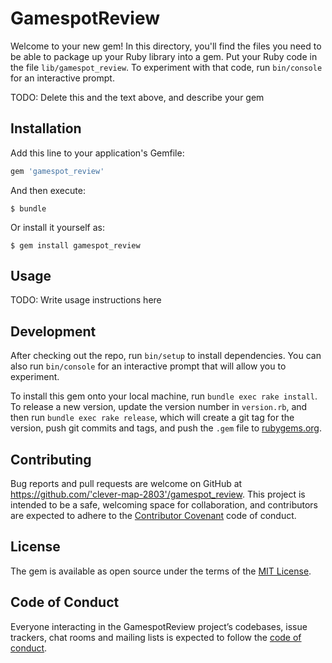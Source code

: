 # GamespotReview

Welcome to your new gem! In this directory, you'll find the files you need to be able to package up your Ruby library into a gem. Put your Ruby code in the file `lib/gamespot_review`. To experiment with that code, run `bin/console` for an interactive prompt.

TODO: Delete this and the text above, and describe your gem

## Installation

Add this line to your application's Gemfile:

```ruby
gem 'gamespot_review'
```

And then execute:

    $ bundle

Or install it yourself as:

    $ gem install gamespot_review

## Usage

TODO: Write usage instructions here

## Development

After checking out the repo, run `bin/setup` to install dependencies. You can also run `bin/console` for an interactive prompt that will allow you to experiment.

To install this gem onto your local machine, run `bundle exec rake install`. To release a new version, update the version number in `version.rb`, and then run `bundle exec rake release`, which will create a git tag for the version, push git commits and tags, and push the `.gem` file to [rubygems.org](https://rubygems.org).

## Contributing

Bug reports and pull requests are welcome on GitHub at https://github.com/'clever-map-2803'/gamespot_review. This project is intended to be a safe, welcoming space for collaboration, and contributors are expected to adhere to the [Contributor Covenant](http://contributor-covenant.org) code of conduct.

## License

The gem is available as open source under the terms of the [MIT License](https://opensource.org/licenses/MIT).

## Code of Conduct

Everyone interacting in the GamespotReview project’s codebases, issue trackers, chat rooms and mailing lists is expected to follow the [code of conduct](https://github.com/'clever-map-2803'/gamespot_review/blob/master/CODE_OF_CONDUCT.md).
